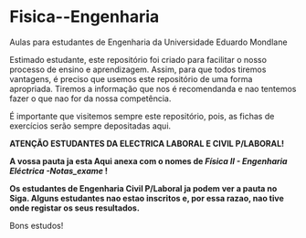 # Fisica--Engenharia
Aulas para estudantes de Engenharia da Universidade Eduardo Mondlane

Estimado estudante, este repositório foi criado para facilitar o nosso processo de ensino e aprendizagem. Assim, para que todos tiremos vantagens, é preciso que usemos este repositório de uma forma apropriada. Tiremos a informação que nos é recomendanda e nao tentemos fazer o que nao for da nossa competência.

É importante que visitemos sempre este repositório, pois,  as fichas de exercícios serão sempre depositadas aqui.

**ATENÇÃO ESTUDANTES DA ELECTRICA LABORAL E CIVIL P/LABORAL!**

**A vossa pauta ja esta Aqui anexa com o nomes de _Física II -  Engenharia Eléctrica -Notas_exame_ !**

**Os estudantes de Engenharia Civil P/Laboral ja podem ver a pauta no Siga. Alguns estudantes nao estao inscritos e, por essa razao, nao tive onde registar os seus resultados.**


Bons estudos!
